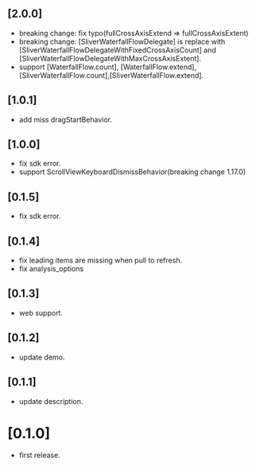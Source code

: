 ## [2.0.0]

* breaking change: fix typo(fullCrossAxisExtend => fullCrossAxisExtent)
* breaking change: [SliverWaterfallFlowDelegate] is replace with [SliverWaterfallFlowDelegateWithFixedCrossAxisCount] and [SliverWaterfallFlowDelegateWithMaxCrossAxisExtent].
* support [WaterfallFlow.count], [WaterfallFlow.extend],[SliverWaterfallFlow.count],[SliverWaterfallFlow.extend].

## [1.0.1]

* add miss dragStartBehavior.

## [1.0.0]

* fix sdk error.
* support ScrollViewKeyboardDismissBehavior(breaking change 1.17.0)

## [0.1.5]

* fix sdk error.

## [0.1.4]

* fix leading items are missing when pull to refresh.
* fix analysis_options

## [0.1.3]

* web support.

## [0.1.2]

* update demo.

## [0.1.1]

* update description.

# [0.1.0]

* first release.
